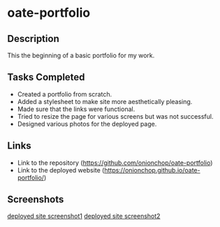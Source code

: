 # oate-portfolio

## Description
This the beginning of a basic portfolio for my work. 

## Tasks Completed
* Created a portfolio from scratch.
* Added a stylesheet to make site more aesthetically pleasing.
* Made sure that the links were functional.
* Tried to resize the page for various screens but was not successful.
* Designed various photos for the deployed page.

## Links 
* Link to the repository (https://github.com/onionchop/oate-portfolio)
* Link to the deployed website (https://onionchop.github.io/oate-portfolio/)

## Screenshots
[deployed site screenshot1](./Images/screenshot-1.png)
[deployed site screenshot2](./Images/screenshot-2.png)